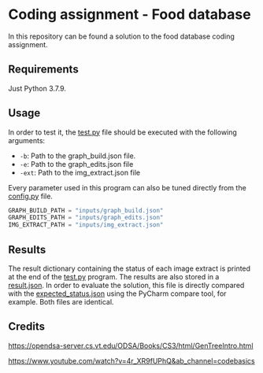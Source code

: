 # Coding assignment - Food database

In this repository can be found a solution to the food database coding assignment.

## Requirements

Just Python 3.7.9.

## Usage

In order to test it, the [test.py](https://github.com/alvarobasi/coding-assignment/blob/master/test.py) file should be executed with the following arguments:
- `-b`: Path to the graph_build.json file. 
- `-e`: Path to the graph_edits.json file
- `-ext`: Path to the img_extract.json file

Every parameter used in this program can also be tuned directly from the [config.py](https://github.com/alvarobasi/coding-assignment/blob/master/config.py) file.

```python
GRAPH_BUILD_PATH = "inputs/graph_build.json"
GRAPH_EDITS_PATH = "inputs/graph_edits.json"
IMG_EXTRACT_PATH = "inputs/img_extract.json"
```

## Results

The result dictionary containing the status of each image extract is printed at the end of the [test.py](https://github.com/alvarobasi/coding-assignment/blob/master/test.py) program. The results are also stored in a [result.json](https://github.com/alvarobasi/coding-assignment/blob/master/outputs/result.json). In order to evaluate the solution, this file is directly compared with the [expected_status.json](https://github.com/alvarobasi/coding-assignment/blob/master/inputs/expected_status.json) using the PyCharm compare tool, for example. Both files are identical.

## Credits

https://opendsa-server.cs.vt.edu/ODSA/Books/CS3/html/GenTreeIntro.html

https://www.youtube.com/watch?v=4r_XR9fUPhQ&ab_channel=codebasics
